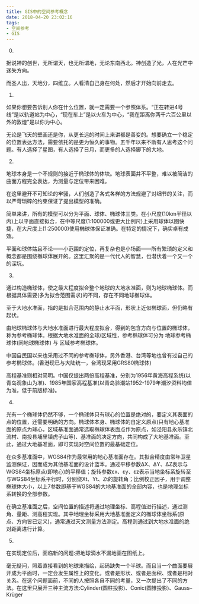 ```yaml
---
title: GIS中的空间参考概念
date: 2018-04-20 23:02:16
tags:
- 空间参考
- GIS
---
```

0.

据说神的创世，无所谓天，也无所谓地，无论东南西北。神创造了光，人在光芒中迷失方向。

而圣人出，天地分，四维立。人看清自己身在何处，然后才开始向前走去。

1.

如果你想要告诉别人你在什么位置，就一定需要一个参照体系。“正在转进4号线”是以轨道站为中心，“现在车上”是以火车为中心，“我在距离你两千六百公里以外的敦煌”是以你为中心。

无论是飞天的壁画还是你，从更长远的时间上来讲都是善变的。想要确立一个稳定的位置表达方法，需要依托的是更为恒久的事物。五千年以来不断有人思考这个问题。有人选择了星图，有人选择了日月，而更多的人选择脚下的大地。

2.

地球本身是一个不规则的接近于椭球体的体块。地球表面并不平整，难以被简洁的曲面方程完全表达，为测量与定位带来困难。

在这里避开不可知论的牢骚，人们创造了各式各样的方法规避了对细节的关注，而以严苛琐碎的约束保证了提出模型的准确。

简单来讲，所有的模型可以分为平面、球体、椭球体三类。在小尺度(10km半径以内)上以平面直接拟合，在中等尺度(1:100000或更大比例尺)上采用球体以图快捷，在大尺度上(1:250000)使用椭球体保证准确。在特定的情况下，确实卓有成效。

平面和球体姑且不论——小范围的定位，再复杂也是小场面——所有繁琐的定义和概念都是围绕椭球体展开的。这里汇聚的是一代代人的智慧，也潜伏着一个又一个的深坑。

3.

通过构造椭球体，使之最大程度拟合整个地球的大地水准面，则为地球椭球体。而根据具体需要(多为拟合范围需求)的不同，存在不同地球椭球体。

至于大地水准面，指的是拟合范围内的静止水平面，形状上近似椭球面，但仍略有起伏。

由地球椭球体与大地水准面进行最大程度拟合，得到的包含方向与位置的椭球体，称为参考椭球体。根据大地水准面的全球/区域性，参考椭球体可分为 地球参考椭球体(同地球椭球体) 与 区域参考椭球体。

中国自民国以来也采用过不同的参考椭球体，另外香港、台湾等地也曾有过自己的参考椭球体。(香港现已与大陆统一，台湾现采用GRS80椭球体)

高程基准则相对简明。中国仅提出两份高程基准，分别为1956年黄海高程系统(以青岛观象山为准)、1985年国家高程基准(以青岛验潮站1952-1979年潮汐资料均值为准，低于前版标准)。

4.

光有一个椭球体仍然不够，一个椭球体只有球心的位置是绝对的，要定义其表面的点的位置，还需要明确的方向。椭球体本身、椭球体的自定义原点(只有地心基准面的原点为球心，区域基准面通常选取椭球体表面点作为原点，如泾阳县永乐镇北流村、南投县埔里镇虎子山等)、基准面的决定方向，共同构成了大地基准面。至此，通过大地基准面，即可实现对空间位置的最基础定位。

在众多基准面中，WGS84作为最常用的地心基准面存在。其拟合精度由常年卫星监测保证，因而成为其他基准面的设计蓝本。通过平移参数ΔX、ΔY、ΔZ表示与WGS84坐标原点(即地心)的平移值；旋转参数εx、εy、εz表示当地坐标系旋转至与WGS84坐标系平行时，分别绕Xt、Yt、Zt的旋转角；比例校正因子，用于调整椭球体大小，以上7参数即基于WGS84的大地基准面的全部内容，也是地理坐标系转换的全部参数。

在确立基准面之后，空间位置的描述将通过地理坐标、高程值进行描述，通过测角、量距、测高程实现。其中地理坐标采用大地基准面定义的椭球体坐标系(原点、方向皆已定义)，通常通过天文测量方法测定。高程则通过到大地水准面的绝对距离进行计算。

5.

在实现定位后，面临新的问题:把地球滴水不漏地画在图纸上。

毫无疑问，照着直接看到的地球来描绘，起码缺失一个半球。而且当一个曲面要展开成为平面时，一定会发生属性上的变化，或者是形状、或者是面积、或者是相对关系。在这个问题面前，不同的人按照各自不同的考量，又一次提出了不同的方法。在这里只展开三种主流方法:Cylinder(圆柱投影)、Conic(圆锥投影)、Gauss–Krüger
